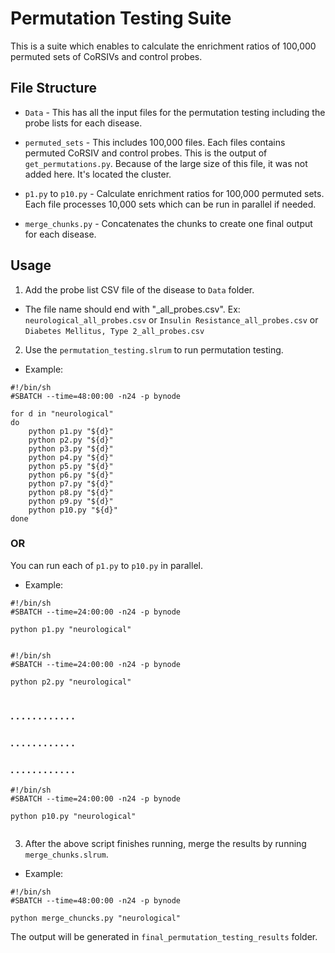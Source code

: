 # Permutation Testing Suite

This is a suite which enables to calculate the enrichment ratios of 100,000 permuted sets of CoRSIVs and control probes.

## File Structure

- `Data` - This has all the input files for the permutation testing including the probe lists for each disease.

- `permuted_sets` - This includes 100,000 files. Each files contains permuted CoRSIV and control probes. This is the output of `get_permutations.py`. Because of the large size of this file, it was not added here. It's located the cluster.

- `p1.py` to `p10.py` - Calculate enrichment ratios for 100,000 permuted sets. Each file processes 10,000 sets which can be run in parallel if needed.

- `merge_chunks.py` - Concatenates the chunks to create one final output for each disease.



## Usage

1) Add the probe list CSV file of the disease to `Data` folder.

- The file name should end with "_all_probes.csv". Ex: `neurological_all_probes.csv` or `Insulin Resistance_all_probes.csv` or `Diabetes Mellitus, Type 2_all_probes.csv`

2) Use the `permutation_testing.slrum` to run permutation testing.

- Example:

```
#!/bin/sh
#SBATCH --time=48:00:00 -n24 -p bynode

for d in "neurological"
do
    python p1.py "${d}"
    python p2.py "${d}"
    python p3.py "${d}"
    python p4.py "${d}"
    python p5.py "${d}"
    python p6.py "${d}"
    python p7.py "${d}"
    python p8.py "${d}"
    python p9.py "${d}"
    python p10.py "${d}"
done
```

### OR

You can run each of `p1.py` to `p10.py` in parallel.

- Example:

```
#!/bin/sh
#SBATCH --time=24:00:00 -n24 -p bynode

python p1.py "neurological"
   
```

```
#!/bin/sh
#SBATCH --time=24:00:00 -n24 -p bynode

python p2.py "neurological"
   
```
###   .  .  .  .  .  .  .  .  .  .  .  .  
###   .  .  .  .  .  .  .  .  .  .  .  .  

###   .  .  .  .  .  .  .  .  .  .  .  .  




```
#!/bin/sh
#SBATCH --time=24:00:00 -n24 -p bynode

python p10.py "neurological"
   
```

3) After the above script finishes running, merge the results by running `merge_chunks.slrum`.

- Example:

```
#!/bin/sh
#SBATCH --time=48:00:00 -n24 -p bynode

python merge_chuncks.py "neurological"

```

The output will be generated in `final_permutation_testing_results` folder.
